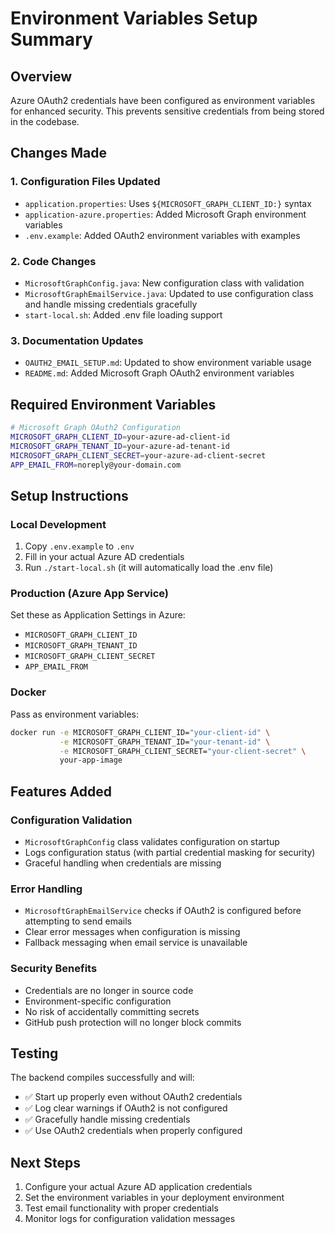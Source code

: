 # Environment Variables Setup Summary

## Overview
Azure OAuth2 credentials have been configured as environment variables for enhanced security. This prevents sensitive credentials from being stored in the codebase.

## Changes Made

### 1. Configuration Files Updated
- `application.properties`: Uses `${MICROSOFT_GRAPH_CLIENT_ID:}` syntax
- `application-azure.properties`: Added Microsoft Graph environment variables
- `.env.example`: Added OAuth2 environment variables with examples

### 2. Code Changes
- `MicrosoftGraphConfig.java`: New configuration class with validation
- `MicrosoftGraphEmailService.java`: Updated to use configuration class and handle missing credentials gracefully
- `start-local.sh`: Added .env file loading support

### 3. Documentation Updates
- `OAUTH2_EMAIL_SETUP.md`: Updated to show environment variable usage
- `README.md`: Added Microsoft Graph OAuth2 environment variables

## Required Environment Variables

```bash
# Microsoft Graph OAuth2 Configuration
MICROSOFT_GRAPH_CLIENT_ID=your-azure-ad-client-id
MICROSOFT_GRAPH_TENANT_ID=your-azure-ad-tenant-id
MICROSOFT_GRAPH_CLIENT_SECRET=your-azure-ad-client-secret
APP_EMAIL_FROM=noreply@your-domain.com
```

## Setup Instructions

### Local Development
1. Copy `.env.example` to `.env`
2. Fill in your actual Azure AD credentials
3. Run `./start-local.sh` (it will automatically load the .env file)

### Production (Azure App Service)
Set these as Application Settings in Azure:
- `MICROSOFT_GRAPH_CLIENT_ID`
- `MICROSOFT_GRAPH_TENANT_ID`
- `MICROSOFT_GRAPH_CLIENT_SECRET`
- `APP_EMAIL_FROM`

### Docker
Pass as environment variables:
```bash
docker run -e MICROSOFT_GRAPH_CLIENT_ID="your-client-id" \
           -e MICROSOFT_GRAPH_TENANT_ID="your-tenant-id" \
           -e MICROSOFT_GRAPH_CLIENT_SECRET="your-client-secret" \
           your-app-image
```

## Features Added

### Configuration Validation
- `MicrosoftGraphConfig` class validates configuration on startup
- Logs configuration status (with partial credential masking for security)
- Graceful handling when credentials are missing

### Error Handling
- `MicrosoftGraphEmailService` checks if OAuth2 is configured before attempting to send emails
- Clear error messages when configuration is missing
- Fallback messaging when email service is unavailable

### Security Benefits
- Credentials are no longer in source code
- Environment-specific configuration
- No risk of accidentally committing secrets
- GitHub push protection will no longer block commits

## Testing
The backend compiles successfully and will:
- ✅ Start up properly even without OAuth2 credentials
- ✅ Log clear warnings if OAuth2 is not configured
- ✅ Gracefully handle missing credentials
- ✅ Use OAuth2 credentials when properly configured

## Next Steps
1. Configure your actual Azure AD application credentials
2. Set the environment variables in your deployment environment
3. Test email functionality with proper credentials
4. Monitor logs for configuration validation messages
